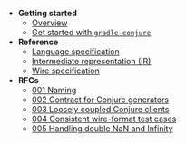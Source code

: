 
- **Getting started**
    - [Overview](./readme.md)
    - [Get started with `gradle-conjure`](docs/getting_started.md)
- **Reference**
    - [Language specification](docs/specification.md)
    - [Intermediate representation (IR)](docs/intermediate_representation.md)
    - [Wire specification](docs/wire.md)
- **RFCs**
    - [001 Naming](docs/rfc/001-naming.md)
    - [002 Contract for Conjure generators](docs/rfc/002-contract-for-conjure-generators.md)
    - [003 Loosely coupled Conjure clients](docs/rfc/003-loosely-coupled-conjure-clients.md)
    - [004 Consistent wire-format test cases](docs/rfc/004-consistent-wire-format-test-cases.md)
    - [005 Handling double NaN and Infinity](docs/rfc/005-handling-double-nan-and-infinity.md)

